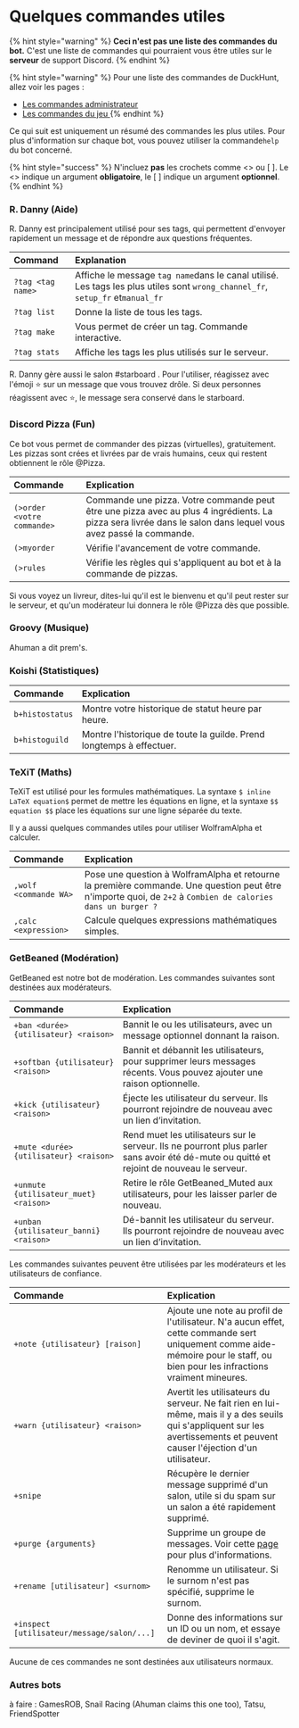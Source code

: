 # Quelques commandes utiles

{% hint style="warning" %}
**Ceci n'est pas une liste des commandes du bot.** C'est une liste de commandes qui pourraient vous être utiles sur le **serveur** de support Discord.
{% endhint %}

{% hint style="warning" %}
Pour une liste des commandes de DuckHunt, allez voir les pages : 

* [Les commandes administrateur](../bot-administration/admin-commands.md)
* [Les commandes du jeu](../players-guide/player-commands.md)[ ](../players-guide/player-commands.md)
{% endhint %}

Ce qui suit est uniquement un résumé des commandes les plus utiles. Pour plus d'information sur chaque bot, vous pouvez utiliser la commande`help`  du bot concerné.

{% hint style="success" %}
N'incluez **pas** les crochets comme &lt;&gt; ou \[ \]. Le &lt;&gt; indique un argument **obligatoire**, le \[ \] indique un argument **optionnel**.
{% endhint %}

### R. Danny \(Aide\)

R. Danny est principalement utilisé pour ses tags, qui permettent d'envoyer rapidement un message et de répondre aux questions fréquentes. 

| Command | Explanation |
| :--- | :--- |
| `?tag <tag name>` | Affiche le message `tag name`dans le canal utilisé. Les tags les plus utiles sont `wrong_channel_fr`, `setup_fr` et`manual_fr` |
| `?tag list` | Donne la liste de tous les tags. |
| `?tag make` | Vous permet de créer un tag. Commande interactive. |
| `?tag stats` | Affiche les tags les plus utilisés sur le serveur. |

R. Danny gère aussi le salon \#starboard . Pour l'utiliser, réagissez avec l'émoji ⭐️ sur un message que vous trouvez drôle. Si deux personnes réagissent avec ⭐️, le message sera conservé dans le starboard.

### Discord Pizza \(Fun\)

Ce bot vous permet de commander des pizzas \(virtuelles\), gratuitement. Les pizzas sont crées et livrées par de vrais humains, ceux qui restent obtiennent le rôle @Pizza.

| Commande | Explication |
| :--- | :--- |
| `(>order <votre commande>` | Commande une pizza. Votre commande peut être une pizza avec au plus 4 ingrédients. La pizza sera livrée dans le salon dans lequel vous avez passé la commande. |
| `(>myorder` | Vérifie l'avancement de votre commande. |
| `(>rules` | Vérifie les règles qui s'appliquent au bot et à la commande de pizzas. |

Si vous voyez un livreur, dites-lui qu'il est le bienvenu et qu'il peut rester sur le serveur, et qu'un modérateur lui donnera le rôle @Pizza dès que possible.

### Groovy \(Musique\)

Ahuman a dit prem's.

### Koishi \(Statistiques\)

| Commande | Explication |
| :--- | :--- |
| `b+histostatus` | Montre votre historique de statut heure par heure. |
| `b+histoguild` | Montre l'historique de toute la guilde. Prend longtemps à effectuer. |

### TeXiT \(Maths\)

TeXiT est utilisé pour les formules mathématiques. La syntaxe `$ inline LaTeX equation$` permet de mettre les équations en ligne, et la syntaxe `$$ equation $$` place les équations sur une ligne séparée du texte.

Il y a aussi quelques commandes utiles pour utiliser WolframAlpha et calculer.



| Commande | Explication |
| :--- | :--- |
| `,wolf <commande WA>` | Pose une question à WolframAlpha et retourne la première commande. Une question peut être n'importe quoi, de `2+2` à `Combien de calories dans un burger ?` |
| `,calc <expression>`  | Calcule quelques expressions mathématiques simples. |

### GetBeaned \(Modération\)

GetBeaned est notre bot de modération. Les commandes suivantes sont destinées aux modérateurs.

| Commande | Explication |
| :--- | :--- |
| `+ban <durée> {utilisateur} <raison>` | Bannit le ou les utilisateurs, avec un message optionnel donnant la raison. |
| `+softban {utilisateur} <raison>` | Bannit et débannit les utilisateurs, pour supprimer leurs messages récents. Vous pouvez ajouter une raison optionnelle. |
| `+kick {utilisateur} <raison>` | Éjecte les utilisateur du serveur. Ils pourront rejoindre de nouveau avec un lien d’invitation. |
| `+mute <durée> {utilisateur} <raison>` | Rend muet les utilisateurs sur le serveur. Ils ne pourront plus parler sans avoir été dé-mute ou quitté et rejoint de nouveau le serveur. |
| `+unmute {utilisateur_muet} <raison>` | Retire le rôle GetBeaned\_Muted aux utilisateurs, pour les laisser parler de nouveau. |
| `+unban {utilisateur_banni} <raison>` | Dé-bannit les utilisateur du serveur.  Ils pourront rejoindre de nouveau avec un lien d’invitation. |

Les commandes suivantes peuvent être utilisées par les modérateurs et les utilisateurs de confiance. 

| Commande | Explication |
| :--- | :--- |
| `+note {utilisateur} [raison]` | Ajoute une note au profil de l'utilisateur. N'a aucun effet, cette commande sert uniquement comme aide-mémoire pour le staff, ou bien pour les infractions vraiment mineures. |
| `+warn {utilisateur} <raison>` | Avertit les utilisateurs du serveur. Ne fait rien en lui-même, mais il y a des seuils qui s'appliquent sur les avertissements et peuvent causer l'éjection d'un utilisateur.  |
| `+snipe` | Récupère le dernier message supprimé d'un salon, utile si du spam sur un salon a été rapidement supprimé. |
| `+purge {arguments}` | Supprime un groupe de messages. Voir cette [page ](https://docs.getbeaned.me/bot-documentation/list-of-commands)pour plus d'informations. |
| `+rename [utilisateur] <surnom>` | Renomme un utilisateur. Si le surnom n'est pas spécifié, supprime le surnom. |
| `+inspect [utilisateur/message/salon/...]` | Donne des informations sur un ID ou un nom, et essaye de deviner de quoi il s'agit. |

Aucune de ces commandes ne sont destinées aux utilisateurs normaux.

### Autres bots

à faire  : GamesROB, Snail Racing \(Ahuman claims this one too\), Tatsu, FriendSpotter



